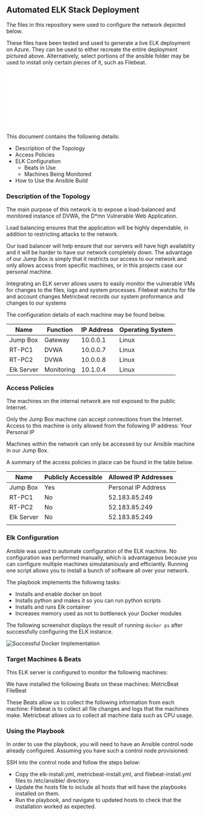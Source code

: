 ## Automated ELK Stack Deployment

The files in this repository were used to configure the network depicted below.


These files have been tested and used to generate a live ELK deployment on Azure. They can be used to either recreate the entire deployment pictured above. Alternatively, select portions of the ansible folder may be used to install only certain pieces of it, such as Filebeat.

![Filebeat Yml file](/Ansible/filebeat-playbook.yml.txt) 

This document contains the following details:
- Description of the Topology
- Access Policies
- ELK Configuration
  - Beats in Use
  - Machines Being Monitored
- How to Use the Ansible Build


### Description of the Topology

The main purpose of this network is to expose a load-balanced and monitored instance of DVWA, the D*mn Vulnerable Web Application.

Load balancing ensures that the application will be highly dependable, in addition to restricting attacks to the network.

Our load balancer will help ensure that our servers will have high availablity and it will be harder to have our network completely down. 
The advantage of our Jump Box is simply that it restricts our access to our network and only allows access from specific machines, or in this projects case our personal machine. 

Integrating an ELK server allows users to easily monitor the vulnerable VMs for changes to the files, logs and system processes.
Filebeat watchs for file and account changes
Metricbeat records our system proformance and changes to our systems

The configuration details of each machine may be found below.

| Name     | Function  | IP Address | Operating System |
|----------|-----------|------------|------------------|
| Jump Box | Gateway   | 10.0.0.1   | Linux            |
| RT-PC1   | DVWA      | 10.0.0.7   | Linux            |
| RT-PC2   | DVWA      | 10.0.0.8   | Linux            |
|Elk Server| Monitoring| 10.1.0.4   | Linux            |

### Access Policies

The machines on the internal network are not exposed to the public Internet. 

Only the Jump Box machine can accept connections from the Internet. Access to this machine is only allowed from the following IP address:
Your Personal IP


Machines within the network can only be accessed by our Ansible machine in our Jump Box.

A summary of the access policies in place can be found in the table below.

| Name     | Publicly Accessible | Allowed IP Addresses |
|----------|---------------------|----------------------|
| Jump Box | Yes                 | Personal IP Address  |
| RT-PC1   | No                  | 52.183.85.249        |
| RT-PC2   | No                  | 52.183.85.249        |
|Elk Server| No                  | 52.183.85.249        |
|          |                     |                      |

### Elk Configuration

Ansible was used to automate configuration of the ELK machine. No configuration was performed manually, which is advantageous because you can configure multiple machines simulataniously and efficiantly. Running one script allows you to install a bunch of software all over your network.

The playbook implements the following tasks:
- Installs and enable docker on boot
- Installs python and makes it so you can run python scripts
- Installs and runs Elk container
- Increases memory used as not to bottleneck your Docker modules


The following screenshot displays the result of running `docker ps` after successfully configuring the ELK instance.

![Successful Docker Implementation](Diagrams/docker_ps)

### Target Machines & Beats
This ELK server is configured to monitor the following machines:



We have installed the following Beats on these machines:
MetricBeat
FileBeat

These Beats allow us to collect the following information from each machine:
Filebeat is to collect all file changes and logs that the machines make. Metricbeat allows us to collect all machine data such as CPU usage.

### Using the Playbook
In order to use the playbook, you will need to have an Ansible control node already configured. Assuming you have such a control node provisioned: 

SSH into the control node and follow the steps below:
- Copy the elk-install.yml, metricbeat-install.yml, and filebeat-install.yml files to /etc/ansible/ directory.
- Update the hosts file to include all hosts that will have the playbooks installed on them. 
- Run the playbook, and navigate to updated hosts to check that the installation worked as expected.





